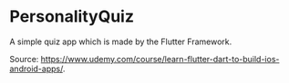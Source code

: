 # PersonalityQuiz

A simple quiz app which is made by the Flutter Framework.

Source: https://www.udemy.com/course/learn-flutter-dart-to-build-ios-android-apps/.